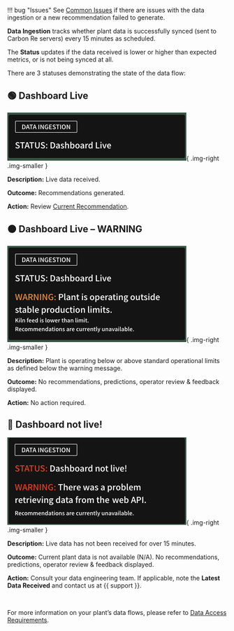 !!! bug "Issues"
    See [Common Issues](common_issues.md) if there are issues with the data ingestion or a new recommendation failed to generate.

**Data Ingestion** tracks whether plant data is successfully synced (sent to Carbon Re servers) every 15 minutes as scheduled.

The **Status** updates if the data received is lower or higher than expected metrics, or is not being synced at all. 

There are 3 statuses demonstrating the state of the data flow: 

## 🟢 Dashboard Live

![Dashboard Live](../_assets/media/screenshots/today/dashboard-live.png){ .img-right .img-smaller }

**Description:** Live data received.

**Outcome:** Recommendations generated.

**Action:** Review [Current Recommendation](current_recommendation.md).


## 🟠 Dashboard Live – WARNING

![Dashboard Live: Warning](../_assets/media/screenshots/today/dashboard-warning.png){ .img-right .img-smaller }

**Description:** Plant is operating below or above standard operational limits as defined below the warning message.

**Outcome:** No recommendations, predictions, operator review & feedback displayed.

**Action:** No action required.


## 🔴 Dashboard not live!

![Dashboard Live: Warning](../_assets/media/screenshots/today/dashboard-not-live.png){ .img-right .img-smaller }

**Description:**  Live data has not been received for over 15 minutes.

**Outcome:** Current plant data is not available (N/A). No recommendations, predictions, operator review & feedback displayed.

**Action:** Consult your data engineering team. If applicable, note the **Latest Data Received** and contact us at {{ support }}.

<br />

For more information on your plant’s data flows, please refer to [Data Access Requirements](data-access-requirements.md).
